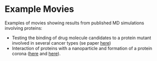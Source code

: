 # Example Movies

Examples of movies showing results from published MD simulations involving proteins:

- Testing the binding of drug molecule candidates to a protein mutant involved in several cancer types (se paper [here](https://pubs.rsc.org/en/content/articlelanding/2023/nr/d3nr04513g))
- Interaction of proteins with a nanoparticle and formation of a protein corona ([here](https://pubs.rsc.org/en/content/articlelanding/2016/nr/c6nr01732k) and [here](https://pubs.acs.org/doi/full/10.1021/acsabm.9b00386)).
